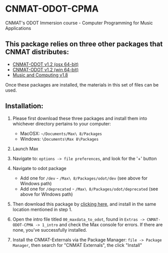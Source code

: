 # CNMAT-ODOT-CPMA
CNMAT's ODOT Immersion course - Computer Programming for Music Applications

## This package relies on three other packages that CNMAT distributes:

- [CNMAT-ODOT v1.2 (osx 64-bit)](https://github.com/CNMAT/CNMAT-odot/releases/download/v1.2-20_beta/odot-Max-MacOSX-v1.2-20_beta.tgz)
- [CNMAT-ODOT v1.2 (win 64-bit)](https://github.com/CNMAT/CNMAT-odot/releases/download/v1.2-20_beta/odot-Max-Win32-64-v1.2-20_beta.zip)
- [Music and Computing v1.8](https://github.com/CNMAT/Music-and-Computing/releases/download/1.8/Music-and-Computing.zip)

Once these packages are installed, the materials in this set of files can be used.

## Installation:

1. Please first download these three packages and install them into whichever directory pertains to your computer:
    - MacOSX: `~/Documents/Max\ 8/Packages`
    - Windows: `\Documents\Max 8\Packages`

2. Launch Max

3. Navigate to:  `options -> file preferences`, and look for the '+' button

4. Navigate to odot package
    - Add one for `/dev` - `/Max\ 8/Packages/odot/dev` (see above for Windows path)
    - Add one for `/deprecated` - `/Max\ 8/Packages/odot/deprecated` (see above for WIndows path)

5. Then download this package by [clicking here](https://github.com/CNMAT/CNMAT-ODOT-CPMA/releases/download/1.0a/CNMAT-ODOT-CPMA.zip), and install in the same location mentioned in step 1.

6. Open the intro file titled `00_maxdata_to_odot`, found in `Extras -> CNMAT-ODOT-CPMA -> 1_intro` and check the Max console for errors.  If there are none, you've successfully installed.

7. Install the CNMAT-Externals via the Package Manager:  `file -> Package Manager`, then search for "CNMAT Externals", the click "Install"